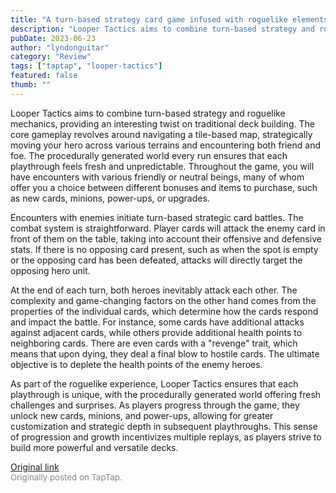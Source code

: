 ```yaml
---
title: "A turn-based strategy card game infused with roguelike elements | Demo Impressions - Looper Tactics"
description: "Looper Tactics aims to combine turn-based strategy and roguelike mechanics, providing an interesting twist on traditional deck building. The core gameplay revolves around navigating a tile-based map, strategically moving your hero across various terrains and encountering both friend and foe. The procedurally generated world every run ensures that each playthrough feels fresh and unpredictable. Throughout the game, you will have encounters with various friendly or neutral beings, many of whom offer you a choice between different bonuses and items to purchase, such as new cards, minions, power-ups, or upgrades."
pubDate: 2023-06-23
author: "lyndonguitar"
category: "Review"
tags: ["taptap", "looper-tactics"]
featured: false
thumb: ""
---
```


Looper Tactics aims to combine turn-based strategy and roguelike mechanics, providing an interesting twist on traditional deck building. The core gameplay revolves around navigating a tile-based map, strategically moving your hero across various terrains and encountering both friend and foe. The procedurally generated world every run ensures that each playthrough feels fresh and unpredictable. Throughout the game, you will have encounters with various friendly or neutral beings, many of whom offer you a choice between different bonuses and items to purchase, such as new cards, minions, power-ups, or upgrades.

Encounters with enemies initiate turn-based strategic card battles. The combat system is straightforward. Player cards will attack the enemy card in front of them on the table, taking into account their offensive and defensive stats. If there is no opposing card present, such as when the spot is empty or the opposing card has been defeated, attacks will directly target the opposing hero unit.

At the end of each turn, both heroes inevitably attack each other. The complexity and game-changing factors on the other hand comes from the properties of the individual cards, which determine how the cards respond and impact the battle. For instance, some cards have additional attacks against adjacent cards, while others provide additional health points to neighboring cards. There are even cards with a "revenge" trait, which means that upon dying, they deal a final blow to hostile cards. The ultimate objective is to deplete the health points of the enemy heroes.

As part of the roguelike experience, Looper Tactics ensures that each playthrough is unique, with the procedurally generated world offering fresh challenges and surprises. As players progress through the game, they unlock new cards, minions, and power-ups, allowing for greater customization and strategic depth in subsequent playthroughs. This sense of progression and growth incentivizes multiple replays, as players strive to build more powerful and versatile decks.

[Original link](https://www.taptap.io/post/5878247)<br><span style="font-size: 0.95em; color: #888;">Originally posted on TapTap.</span>
